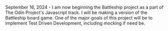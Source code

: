 September 16, 2024 - I am now beginning the Battleship project as a part of The Odin Project's Javascript track. I will be making a version of the Battleship board game. One of the major goals of this project will be to implement Test Driven Development, including mocking if need be.
